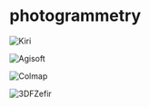 # photogrammetry



![Kiri](https://user-images.githubusercontent.com/100394255/225162324-04efb528-c463-47d4-a06a-ca2fe1835871.png)




![Agisoft](https://user-images.githubusercontent.com/100394255/225162425-ce192382-6035-453e-8df4-f4cbd3dafe0a.png)



![Colmap](https://user-images.githubusercontent.com/100394255/225162477-d9f84cb5-c5e3-4e05-b7e6-13debc4df063.png)


![3DFZefir](https://user-images.githubusercontent.com/100394255/225162534-673a1862-4a0e-4bd6-bdda-57d19a9b2eb4.png)
